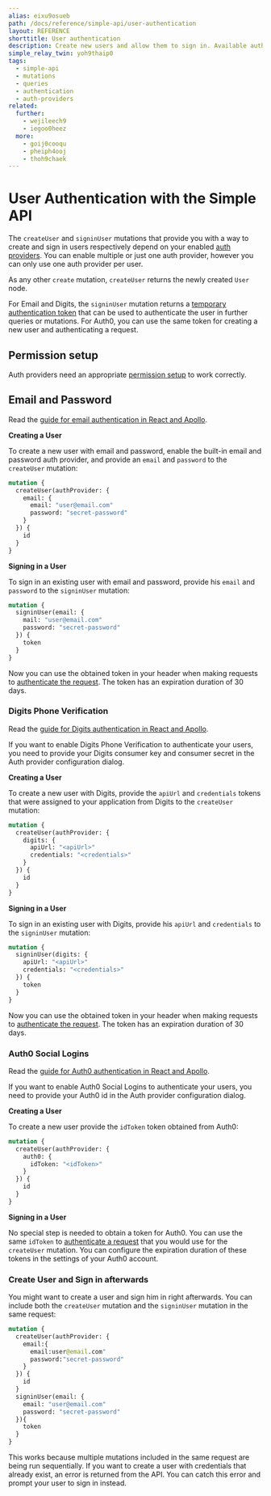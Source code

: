 ```yaml
---
alias: eixu9osueb
path: /docs/reference/simple-api/user-authentication
layout: REFERENCE
shorttitle: User authentication
description: Create new users and allow them to sign in. Available authentication methods are Auth0, Digits and email login, depending on your project setup.
simple_relay_twin: yoh9thaip0
tags:
  - simple-api
  - mutations
  - queries
  - authentication
  - auth-providers
related:
  further:
    - wejileech9
    - iegoo0heez
  more:
    - goij0cooqu
    - pheiph4ooj
    - thoh9chaek
---
```


# User Authentication with the Simple API

The `createUser` and `signinUser` mutations that provide you with a way to create and sign in users respectively depend on your enabled [auth providers](!alias-wejileech9#auth-providers). You can enable multiple or just one auth provider, however you can only use one auth provider per user.

As any other `create` mutation, `createUser` returns the newly created `User` node.

For Email and Digits, the `signinUser` mutation returns a [temporary authentication token](!alias-wejileech9) that can be used to authenticate the user in further queries or mutations. For Auth0, you can use the same token for creating a new user and authenticating a request.

## Permission setup

Auth providers need an appropriate [permission setup](!alias-iegoo0heez#permissions-and-user-authentication) to work correctly.

## Email and Password

Read the [guide for email authentication in React and Apollo](!alias-oopheesaj9).

**Creating a User**

To create a new user with email and password, enable the built-in email and password auth provider, and provide an `email` and `password` to the `createUser` mutation:

```graphql
mutation {
  createUser(authProvider: {
    email: {
      email: "user@email.com"
      password: "secret-password"
    }
  }) {
    id
  }
}
```

**Signing in a User**

To sign in an existing user with email and password, provide his `email` and `password` to the `signinUser` mutation:

```graphql
mutation {
  signinUser(email: {
    mail: "user@email.com"
    password: "secret-password"
  }) {
    token
  }
}
```

Now you can use the obtained token in your header when making requests to [authenticate the request](!alias-wejileech9).
The token has an expiration duration of 30 days.

### Digits Phone Verification

Read the [guide for Digits authentication in React and Apollo](!alias-quohtu9soo).

If you want to enable Digits Phone Verification to authenticate your users, you need to provide your Digits consumer key and consumer secret in the Auth provider configuration dialog.

**Creating a User**

To create a new user with Digits, provide the `apiUrl` and `credentials` tokens that were assigned to your application from Digits to the `createUser` mutation:

```graphql
mutation {
  createUser(authProvider: {
    digits: {
      apiUrl: "<apiUrl>"
      credentials: "<credentials>"
    }
  }) {
    id
  }
}
```

**Signing in a User**

To sign in an existing user with Digits, provide his `apiUrl` and `credentials` to the `signinUser` mutation:

```graphql
mutation {
  signinUser(digits: {
    apiUrl: "<apiUrl>"
    credentials: "<credentials>"
  }) {
    token
  }
}
```

Now you can use the obtained token in your header when making requests to [authenticate the request](!alias-wejileech9).
The token has an expiration duration of 30 days.

### Auth0 Social Logins

Read the [guide for Auth0 authentication in React and Apollo](!alias-pheiph4ooj).

If you want to enable Auth0 Social Logins to authenticate your users, you need to provide your Auth0 id in the Auth provider configuration dialog.

**Creating a User**

To create a new user provide the `idToken` token obtained from Auth0:

```graphql
mutation {
  createUser(authProvider: {
    auth0: {
      idToken: "<idToken>"
    }
  }) {
    id
  }
}
```

**Signing in a User**

No special step is needed to obtain a token for Auth0. You can use the same `idToken` to [authenticate a request](!alias-wejileech9) that you would use for the `createUser` mutation. You can configure the expiration duration of these tokens in the settings of your Auth0 account.

### Create User and Sign in afterwards

You might want to create a user and sign him in right afterwards. You can include both the `createUser` mutation and the `signinUser` mutation in the same request:

```graphql
mutation {
  createUser(authProvider: {
    email:{
      email:user@email.com"
      password:"secret-password"
    }
  }) {
    id
  }
  signinUser(email: {
    email: "user@email.com"
    password: "secret-password"
  }){
    token
  }
}
```

This works because multiple mutations included in the same request are being run sequentially.
If you want to create a user with credentials that already exist, an error is returned from the API. You can catch this error and prompt your user to sign in instead.
